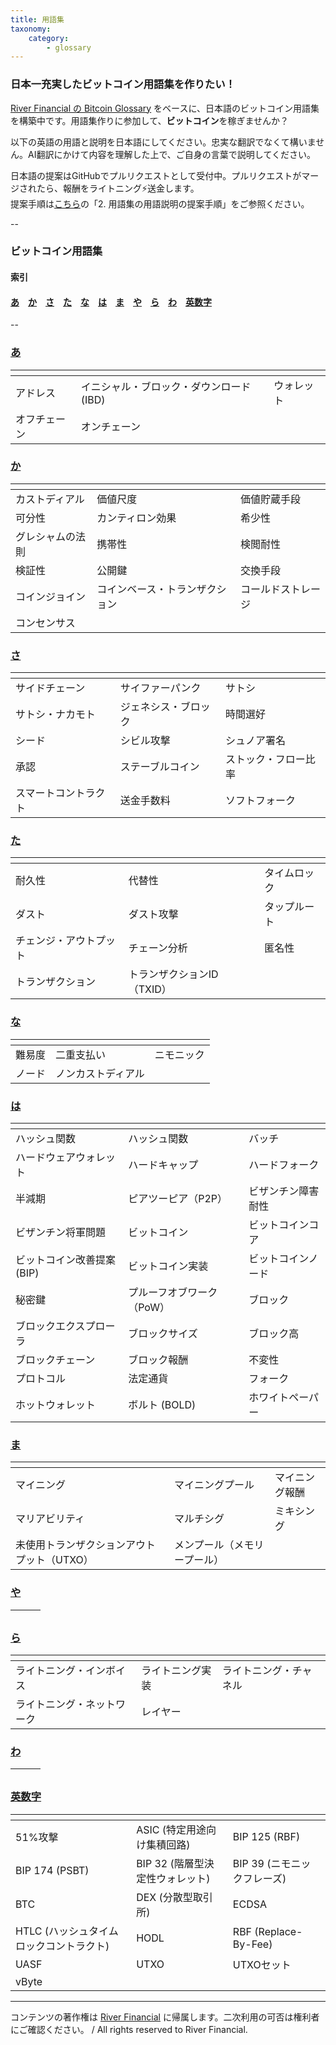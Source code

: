 ```yaml
---
title: 用語集
taxonomy:
    category:
        - glossary
---
```


### 日本一充実したビットコイン用語集を作りたい！

[River Financial の Bitcoin Glossary](https://river.com/learn/terms/) をベースに、日本語のビットコイン用語集を構築中です。用語集作りに参加して、**ビットコイン**を稼ぎませんか？

以下の英語の用語と説明を日本語にしてください。忠実な翻訳でなくて構いません。AI翻訳にかけて内容を理解した上で、ご自身の言葉で説明してください。

日本語の提案はGitHubでプルリクエストとして受付中。プルリクエストがマージされたら、報酬をライトニング⚡️送金します。<br>
提案手順は[こちら](https://github.com/lostinbitcoin/categories/wiki)の「2. 用語集の用語説明の提案手順」をご参照ください。

--
### ビットコイン用語集
#### 索引

#### [あ](https://lostinbitcoin.jp/glossary/glossary-a/#a)　[か](https://lostinbitcoin.jp/glossary/glossary-ka/#ka)　[さ](https://lostinbitcoin.jp/glossary/glossary-sa/#sa)　[た](https://lostinbitcoin.jp/glossary/glossary-ta/#ta)　[な](https://lostinbitcoin.jp/glossary/glossary-na/#na)　[は](https://lostinbitcoin.jp/glossary/glossary-ha/#ha)　[ま](https://lostinbitcoin.jp/glossary/glossary-ma/#ma)　[や](https://lostinbitcoin.jp/glossary/glossary-ya/#ya)　[ら](https://lostinbitcoin.jp/glossary/glossary-ra/#ra)　[わ](https://lostinbitcoin.jp/glossary/glossary-wa/#wa)　[英数字](https://lostinbitcoin.jp/glossary/glossary-number/#number)
--

### [あ](https://lostinbitcoin.jp/glossary/glossary-a/#a)
|<!-- -->|<!-- -->|<!-- -->|
| ---- | ---- | ---- |
|アドレス|イニシャル・ブロック・ダウンロード (IBD)|ウォレット|
|オフチェーン|オンチェーン||

### [か](https://lostinbitcoin.jp/glossary/glossary-ka/#ka)
|<!-- -->|<!-- -->|<!-- -->|
| ---- | ---- | ---- |
|カストディアル|価値尺度|価値貯蔵手段| 
|可分性|カンティロン効果|希少性|
|グレシャムの法則|携帯性|検閲耐性|
|検証性|公開鍵|交換手段|
|コインジョイン|コインベース・トランザクション|コールドストレージ|
|コンセンサス|||

### [さ](https://lostinbitcoin.jp/glossary/glossary-sa/#sa)
|<!-- -->|<!-- -->|<!-- -->|
| ---- | ---- | ---- |
|サイドチェーン|サイファーパンク|サトシ|
|サトシ・ナカモト|ジェネシス・ブロック|時間選好|
|シード|シビル攻撃|シュノア署名|
|承認|ステーブルコイン|ストック・フロー比率|
|スマートコントラクト|送金手数料|ソフトフォーク|

### [た](https://lostinbitcoin.jp/glossary/glossary-ta/#ta)
|<!-- -->|<!-- -->|<!-- -->|
| ---- | ---- | ---- |
|耐久性|代替性|タイムロック|
|ダスト|ダスト攻撃|タップルート|
|チェンジ・アウトプット|チェーン分析|匿名性|
|トランザクション|トランザクションID（TXID）||

### [な](https://lostinbitcoin.jp/glossary/glossary-na/#na)
|<!-- -->|<!-- -->|<!-- -->|
| ---- | ---- | ---- |
|難易度|二重支払い|ニモニック|
|ノード|ノンカストディアル||

### [は](https://lostinbitcoin.jp/glossary/glossary-ha/#ha)
|<!-- -->|<!-- -->|<!-- -->|
| ---- | ---- | ---- |
|ハッシュ関数|ハッシュ関数|バッチ|
|ハードウェアウォレット|ハードキャップ|ハードフォーク|
|半減期|ピアツーピア（P2P）|ビザンチン障害耐性|
|ビザンチン将軍問題|ビットコイン|ビットコインコア|
|ビットコイン改善提案 (BIP)|ビットコイン実装|ビットコインノード|
|秘密鍵|プルーフオブワーク（PoW）|ブロック|
|ブロックエクスプローラ|ブロックサイズ|ブロック高|
|ブロックチェーン|ブロック報酬|不変性|
|プロトコル|法定通貨|フォーク|
|ホットウォレット|ボルト (BOLD)|ホワイトペーパー|

### [ま](https://lostinbitcoin.jp/glossary/glossary-ma/#ma)
|<!-- -->|<!-- -->|<!-- -->|
| ---- | ---- | ---- |
|マイニング|マイニングプール|マイニング報酬|
|マリアビリティ|マルチシグ|ミキシング|
|未使用トランザクションアウトプット（UTXO）|メンプール（メモリープール）||

### [や](https://lostinbitcoin.jp/glossary/glossary-ya/#ya)
|<!-- -->|<!-- -->|<!-- -->|
| ---- | ---- | ---- |

### [ら](https://lostinbitcoin.jp/glossary/glossary-ra/#ra)
|<!-- -->|<!-- -->|<!-- -->|
| ---- | ---- | ---- |
|ライトニング・インボイス|ライトニング実装|ライトニング・チャネル|
|ライトニング・ネットワーク|レイヤー||

### [わ](https://lostinbitcoin.jp/glossary/glossary-wa/#wa)
|<!-- -->|<!-- -->|<!-- -->|
| ---- | ---- | ---- |

### [英数字](https://lostinbitcoin.jp/glossary/glossary-number/#number)
|<!-- -->|<!-- -->|<!-- -->|
| ---- | ---- | ---- |
|51%攻撃|ASIC (特定用途向け集積回路)|BIP 125 (RBF)|
|BIP 174 (PSBT)|BIP 32 (階層型決定性ウォレット)|BIP 39 (ニモニックフレーズ)|
|BTC|DEX (分散型取引所)|ECDSA|
|HTLC (ハッシュタイムロックコントラクト)|HODL|RBF (Replace-By-Fee)|
|UASF|UTXO|UTXOセット|
|vByte|||

---
コンテンツの著作権は [River Financial](https://river.com/) に帰属します。二次利用の可否は権利者にご確認ください。 / All rights reserved to River Financial.
